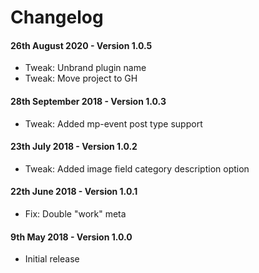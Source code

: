 # Changelog

#### 26th August 2020 - Version 1.0.5

-   Tweak: Unbrand plugin name
-   Tweak: Move project to GH

#### 28th September 2018 - Version 1.0.3

-   Tweak: Added mp-event post type support

#### 23th July 2018 - Version 1.0.2

-   Tweak: Added image field category description option

#### 22th June 2018 - Version 1.0.1

-   Fix: Double "work" meta

#### 9th May 2018 - Version 1.0.0

-   Initial release
